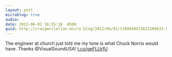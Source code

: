```yaml
---
layout: post
microblog: true
audio: 
date: 2012-06-02 16:55:18 -0500
guid: http://craigmcclellan.micro.blog/2012/06/02/t209040521623109633.html
---
```

The engineer at church just told me my tone is what Chuck Norris would have. Thanks @VisualSoundUSA! [t.co/geFLUrfU](http://t.co/geFLUrfU)
